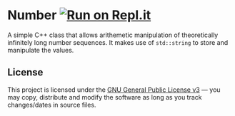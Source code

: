 # Number [![Run on Repl.it](https://repl.it/badge/github/Frontear/Number)](https://repl.it/github/Frontear/Number)

A simple C++ class that allows arithemetic manipulation of theoretically infinitely long number sequences. It makes use of `std::string` to store and manipulate the values.

## License

This project is licensed under the [GNU General Public License v3](https://tldrlegal.com/license/gnu-general-public-license-v3-(gpl-3)) &#8212; you may copy, distribute and modify the software as long as you track changes/dates in source files.
